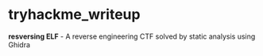 # tryhackme_writeup
**resversing ELF** - A reverse engineering CTF solved by static analysis using Ghidra
